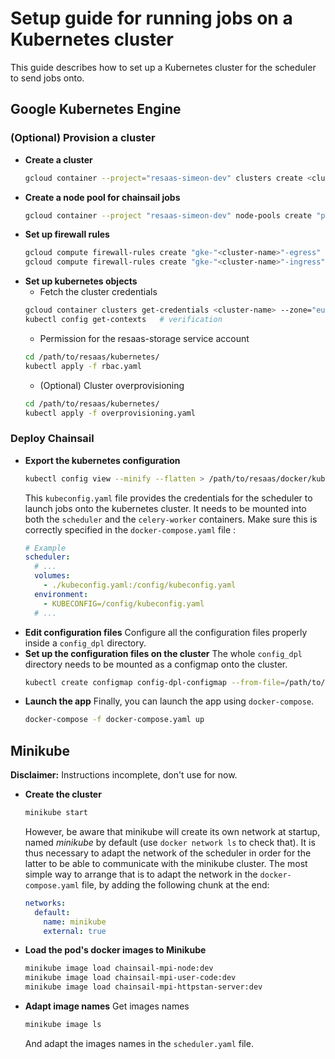 # Setup guide for running jobs on a Kubernetes cluster
This guide describes how to set up a Kubernetes cluster for the scheduler to send jobs onto.  

## Google Kubernetes Engine
### (Optional) Provision a cluster
- **Create a cluster**
  ```bash
  gcloud container --project="resaas-simeon-dev" clusters create <cluster-name> --zone="europe-west3-c" --autoscaling-profile=optimize-utilization --cluster-ipv4-cidr=<cidr-range>(ex:"10.100.0.0/14") --machine-type="e2-small" --num-nodes=1 --enable-autoscaling --min-nodes=0 --max-nodes=3
  ```
- **Create a node pool for chainsail jobs**
  ```bash
  gcloud container --project "resaas-simeon-dev" node-pools create "pool-rexjobs" --cluster=<cluster-name> --zone="europe-west3-c" --machine-type="e2-standard-8" --disk-size="20" --node-taints="app=chainsail:NoSchedule" --enable-autoscaling --num-nodes=0 --min-nodes=0 --max-nodes=100
  ```
- **Set up firewall rules**
  ```bash
  gcloud compute firewall-rules create "gke-"<cluster-name>"-egress" --direction="egress" --action="allow" --destination-ranges=<cidr-range>(ex:"10.100.0.0/14") --rules="all"
  gcloud compute firewall-rules create "gke-"<cluster-name>"-ingress" --direction="ingress" --action="allow" --source-ranges=<cidr-range>(ex:"10.100.0.0/14") --rules="all"
  ```
- **Set up kubernetes objects**
  - Fetch the cluster credentials
  ```bash
  gcloud container clusters get-credentials <cluster-name> --zone="europe-west3-c"
  kubectl config get-contexts   # verification
  ```
  - Permission for the resaas-storage service account
  ```bash
  cd /path/to/resaas/kubernetes/
  kubectl apply -f rbac.yaml
  ```
  - (Optional) Cluster overprovisioning
  ```bash
  cd /path/to/resaas/kubernetes/
  kubectl apply -f overprovisioning.yaml
  ```

### Deploy Chainsail
- **Export the kubernetes configuration**
  ```bash
  kubectl config view --minify --flatten > /path/to/resaas/docker/kubeconfig.yaml
  ```
  This `kubeconfig.yaml` file provides the credentials for the scheduler to launch jobs onto the kubernetes cluster. It needs to be mounted into both the `scheduler` and the `celery-worker` containers. Make sure this is correctly specified in the `docker-compose.yaml` file :
   ```yaml
   # Example
   scheduler:
     # ...
     volumes:
       - ./kubeconfig.yaml:/config/kubeconfig.yaml
     environment:
       - KUBECONFIG=/config/kubeconfig.yaml
     # ...
   ```
- **Edit configuration files**
  Configure all the configuration files properly inside a `config_dpl` directory.
- **Set up the configuration files on the cluster**
  The whole `config_dpl` directory needs to be mounted as a configmap onto the cluster.
  ```bash
  kubectl create configmap config-dpl-configmap --from-file=/path/to/resaas/docker/config_dpl/
  ```
- **Launch the app**
  Finally, you can launch the app using `docker-compose`.
  ```bash
  docker-compose -f docker-compose.yaml up
  ```




## Minikube
**Disclaimer:** Instructions incomplete, don't use for now.
- **Create the cluster**
  ```bash
  minikube start
  ```
  However, be aware that minikube will create its own network at startup, named *minikube* by default (use `docker network ls` to check that). It is thus necessary to adapt the network of the scheduler in order for the latter to be able to communicate with the minikube cluster. The most simple way to arrange that is to adapt the network in the `docker-compose.yaml` file, by adding the following chunk at the end:
  ```yaml
  networks:
    default:
      name: minikube
      external: true
  ```
- **Load the pod's docker images to Minikube**
  ```bash
  minikube image load chainsail-mpi-node:dev
  minikube image load chainsail-mpi-user-code:dev
  minikube image load chainsail-mpi-httpstan-server:dev
  ```
- **Adapt image names**
  Get images names
  ```bash
  minikube image ls
  ```
  And adapt the images names in the `scheduler.yaml` file.

